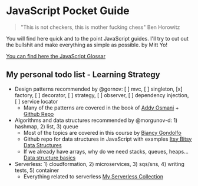 # JavaScript Pocket Guide

> "This is not checkers, this is mother fucking chess" Ben Horowitz

You will find here quick and to the point JavaScript guides. I'll try to cut out the bullshit and make everything as simple as possible. by Mitt Yo!

[You can find here the JavaScript Glossar](https://docs.google.com/spreadsheets/d/1_f7PLYnoB9fPp0K2ZmkKr2sFo1oZxK0tDRugsRXeENg/edit#gid=0)

## My personal todo list - Learning Strategy

* Design patterns recommended by @gornov: [ ] mvc, [ ] singleton, [x] factory, [ ] decorator, [ ] strategy, [ ] observer, [ ] dependency injection, [ ] service locator
    + Many of the patterns are covered in the book of [Addy Osmani](https://addyosmani.com/resources/essentialjsdesignpatterns/book/) + [Github Repo](https://github.com/addyosmani/essential-js-design-patterns)
* Algorithms and data structures recommended by @morgunov-d: 1) hashmap, 2) list, 3) queue
    + Most of the topics are covered in this course by [Biancy Gondolfo](https://frontendmasters.com/courses/data-structures-algorithms/)
    + Github repo for data structures in JavaScript with examples [Itsy Bitsy Data Structures](https://github.com/jamiebuilds/itsy-bitsy-data-structures)
    + If we already have arrays, why do we need stacks, queues, heaps...  [Data structure basics](http://algosaur.us/data-structures-basics/)
* Serverless: 1) cloudformation, 2) microservices, 3) sqs/sns, 4) writing tests, 5) container
    + Everything related to serverless [My Serverless Collection](https://github.com/mittyo/javascript-pocketguide/tree/master/serverless)